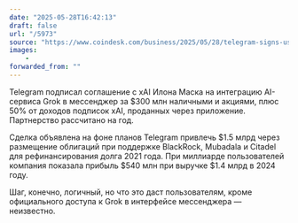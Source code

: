 ```yaml
---
date: "2025-05-28T16:42:13"
draft: false
url: "/5973"
source: "https://www.coindesk.com/business/2025/05/28/telegram-signs-usd300m-deal-to-integrate-grok-ai-into-app-ton-token-up-16"
images:
    -
forwarded_from: ""
---
```


Telegram подписал соглашение с xAI Илона Маска на интеграцию AI-сервиса Grok в мессенджер за $300 млн наличными и акциями, плюс 50% от доходов подписок xAI, проданных через приложение. Партнерство рассчитано на год.

Сделка объявлена на фоне планов Telegram привлечь $1.5 млрд через размещение облигаций при поддержке BlackRock, Mubadala и Citadel для рефинансирования долга 2021 года. При миллиарде пользователей компания показала прибыль $540 млн при выручке $1.4 млрд в 2024 году.

Шаг, конечно, логичный, но что это даст пользователям, кроме официального доступа к Grok в интерфейсе мессенджера — неизвестно.
